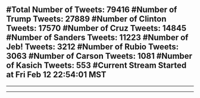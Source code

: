#Total Number of Tweets: 79416 
#Number of Trump Tweets: 27889
#Number of Clinton Tweets: 17570
#Number of Cruz Tweets: 14845
#Number of Sanders Tweets: 11223
#Number of Jeb! Tweets: 3212
#Number of Rubio Tweets: 3063
#Number of Carson Tweets: 1081
#Number of Kasich Tweets: 553
#Current Stream Started at Fri Feb 12 22:54:01 MST
---
---
---
